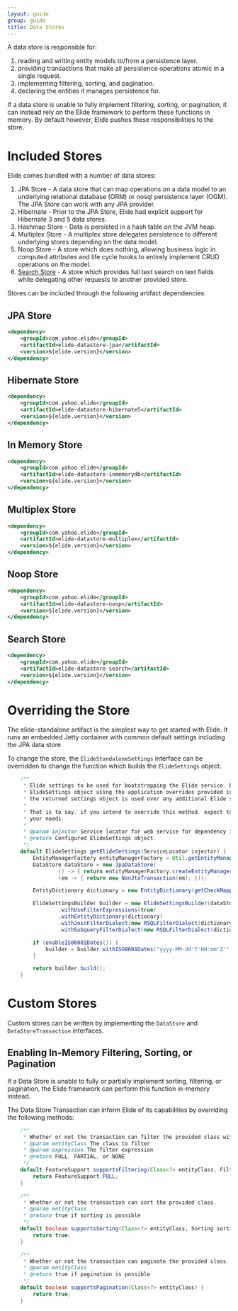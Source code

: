 ```yaml
---
layout: guide
group: guide
title: Data Stores
---
```


A data store is responsible for:

1. reading and writing entity models to/from a persistence layer.
2. providing transactions that make all persistence operations atomic in a single request. 
3. implementing filtering, sorting, and pagination.  
4. declaring the entities it manages persistence for.

If a data store is unable to fully implement filtering, sorting, or pagination, it can instead rely on the Elide
framework to perform these functions in memory.  By default however, Elide pushes these responsibilities to the store.  

# Included Stores

Elide comes bundled with a number of data stores:   
1. JPA Store - A data store that can map operations on a data model to an underlying relational database (ORM) or nosql persistence layer (OGM).  The JPA Store can work with any JPA provider.
1. Hibernate - Prior to the JPA Store, Elide had explicit support for Hibernate 3 and 5 data stores.
3. Hashmap Store - Data is persisted in a hash table on the JVM heap.
4. Multiplex Store - A multiplex store delegates persistence to different underlying stores depending on the data model.
5. Noop Store - A store which does nothing, allowing business logic in computed attributes and life cycle hooks to entirely implement CRUD operations on the model.
6. [Search Store](https://github.com/yahoo/elide/tree/master/elide-datastore/elide-datastore-search) - A store which provides full text search on text fields while delegating other requests to another provided store.

Stores can be included through the following artifact dependencies:

## JPA Store

```xml
<dependency>
    <groupId>com.yahoo.elide</groupId>
    <artifactId>elide-datastore-jpa</artifactId>
    <version>${elide.version}</version>
</dependency>
```

## Hibernate Store

```xml
<dependency>
    <groupId>com.yahoo.elide</groupId>
    <artifactId>elide-datastore-hibernate5</artifactId>
    <version>${elide.version}</version>
</dependency>
```

## In Memory Store

```xml
<dependency>
    <groupId>com.yahoo.elide</groupId>
    <artifactId>elide-datastore-inmemorydb</artifactId>
    <version>${elide.version}</version>
</dependency>
```

## Multiplex Store

```xml
<dependency>
    <groupId>com.yahoo.elide</groupId>
    <artifactId>elide-datastore-multiplex</artifactId>
    <version>${elide.version}</version>
</dependency>
```

## Noop Store

```xml
<dependency>
    <groupId>com.yahoo.elide</groupId>
    <artifactId>elide-datastore-noop</artifactId>
    <version>${elide.version}</version>
</dependency>
```

## Search Store

```xml
<dependency>
    <groupId>com.yahoo.elide</groupId>
    <artifactId>elide-datastore-search</artifactId>
    <version>${elide.version}</version>
</dependency>
```

# Overriding the Store

The elide-standalone artifact is the simplest way to get started with Elide.  It runs an embedded Jetty container with
common default settings including the JPA data store.

To change the store, the `ElideStandaloneSettings` interface can be overridden to change the function 
which builds the `ElideSettings` object:

```java
    /**
     * Elide settings to be used for bootstrapping the Elide service. By default, this method constructs an
     * ElideSettings object using the application overrides provided in this class. If this method is overridden,
     * the returned settings object is used over any additional Elide setting overrides.
     *
     * That is to say, if you intend to override this method, expect to fully configure the ElideSettings object to
     * your needs.
     *
     * @param injector Service locator for web service for dependency injection.
     * @return Configured ElideSettings object.
     */
    default ElideSettings getElideSettings(ServiceLocator injector) {
        EntityManagerFactory entityManagerFactory = Util.getEntityManagerFactory(getModelPackageName(), new Properties());
        DataStore dataStore = new JpaDataStore(
                () -> { return entityManagerFactory.createEntityManager(); },
                (em -> { return new NonJtaTransaction(em); }));

        EntityDictionary dictionary = new EntityDictionary(getCheckMappings(), injector::inject);

        ElideSettingsBuilder builder = new ElideSettingsBuilder(dataStore)
                .withUseFilterExpressions(true)
                .withEntityDictionary(dictionary)
                .withJoinFilterDialect(new RSQLFilterDialect(dictionary))
                .withSubqueryFilterDialect(new RSQLFilterDialect(dictionary));

        if (enableIS06081Dates()) {
            builder = builder.withISO8601Dates("yyyy-MM-dd'T'HH:mm'Z'", TimeZone.getTimeZone("UTC"));
        }

        return builder.build();
    }  
```

# Custom Stores

Custom stores can be written by implementing the `DataStore` and `DataStoreTransaction` interfaces.

## Enabling In-Memory Filtering, Sorting, or Pagination

If a Data Store is unable to fully or partially implement sorting, filtering, or pagination, the Elide framework can perform
this function in-memory instead.

The Data Store Transaction can inform Elide of its capabilities by overriding the following methods:

```java
    /**
     * Whether or not the transaction can filter the provided class with the provided expression.
     * @param entityClass The class to filter
     * @param expression The filter expression
     * @return FULL, PARTIAL, or NONE
     */
    default FeatureSupport supportsFiltering(Class<?> entityClass, FilterExpression expression) {
        return FeatureSupport.FULL;
    }

    /**
     * Whether or not the transaction can sort the provided class.
     * @param entityClass
     * @return true if sorting is possible
     */
    default boolean supportsSorting(Class<?> entityClass, Sorting sorting) {
        return true;
    }

    /**
     * Whether or not the transaction can paginate the provided class.
     * @param entityClass
     * @return true if pagination is possible
     */
    default boolean supportsPagination(Class<?> entityClass) {
        return true;
    }
```
